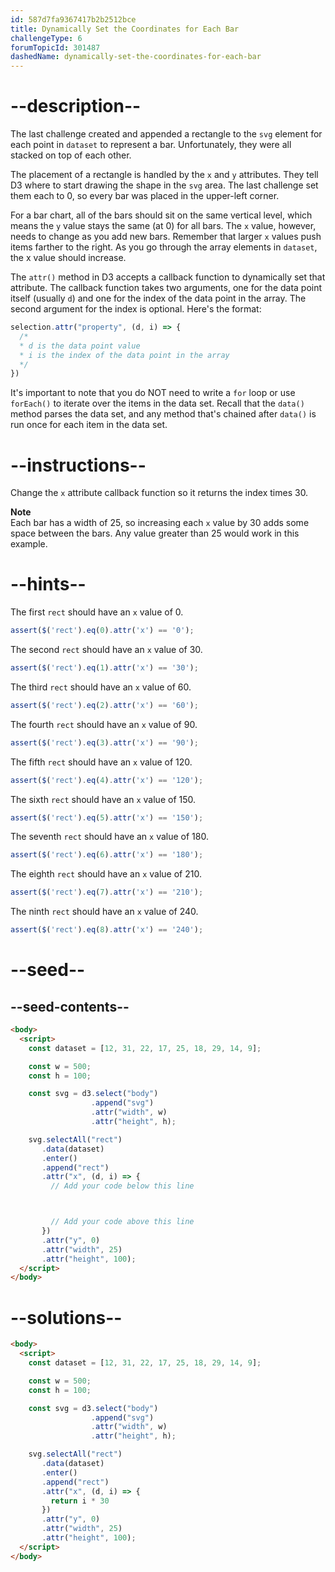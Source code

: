 ```yaml
---
id: 587d7fa9367417b2b2512bce
title: Dynamically Set the Coordinates for Each Bar
challengeType: 6
forumTopicId: 301487
dashedName: dynamically-set-the-coordinates-for-each-bar
---
```


# --description--

The last challenge created and appended a rectangle to the `svg` element for each point in `dataset` to represent a bar. Unfortunately, they were all stacked on top of each other.

The placement of a rectangle is handled by the `x` and `y` attributes. They tell D3 where to start drawing the shape in the `svg` area. The last challenge set them each to 0, so every bar was placed in the upper-left corner.

For a bar chart, all of the bars should sit on the same vertical level, which means the `y` value stays the same (at 0) for all bars. The `x` value, however, needs to change as you add new bars. Remember that larger `x` values push items farther to the right. As you go through the array elements in `dataset`, the x value should increase.

The `attr()` method in D3 accepts a callback function to dynamically set that attribute. The callback function takes two arguments, one for the data point itself (usually `d`) and one for the index of the data point in the array. The second argument for the index is optional. Here's the format:

```js
selection.attr("property", (d, i) => {
  /* 
  * d is the data point value
  * i is the index of the data point in the array
  */
})
```

It's important to note that you do NOT need to write a `for` loop or use `forEach()` to iterate over the items in the data set. Recall that the `data()` method parses the data set, and any method that's chained after `data()` is run once for each item in the data set.

# --instructions--

Change the `x` attribute callback function so it returns the index times 30.

**Note**  
Each bar has a width of 25, so increasing each `x` value by 30 adds some space between the bars. Any value greater than 25 would work in this example.

# --hints--

The first `rect` should have an `x` value of 0.

```js
assert($('rect').eq(0).attr('x') == '0');
```

The second `rect` should have an `x` value of 30.

```js
assert($('rect').eq(1).attr('x') == '30');
```

The third `rect` should have an `x` value of 60.

```js
assert($('rect').eq(2).attr('x') == '60');
```

The fourth `rect` should have an `x` value of 90.

```js
assert($('rect').eq(3).attr('x') == '90');
```

The fifth `rect` should have an `x` value of 120.

```js
assert($('rect').eq(4).attr('x') == '120');
```

The sixth `rect` should have an `x` value of 150.

```js
assert($('rect').eq(5).attr('x') == '150');
```

The seventh `rect` should have an `x` value of 180.

```js
assert($('rect').eq(6).attr('x') == '180');
```

The eighth `rect` should have an `x` value of 210.

```js
assert($('rect').eq(7).attr('x') == '210');
```

The ninth `rect` should have an `x` value of 240.

```js
assert($('rect').eq(8).attr('x') == '240');
```

# --seed--

## --seed-contents--

```html
<body>
  <script>
    const dataset = [12, 31, 22, 17, 25, 18, 29, 14, 9];

    const w = 500;
    const h = 100;

    const svg = d3.select("body")
                  .append("svg")
                  .attr("width", w)
                  .attr("height", h);

    svg.selectAll("rect")
       .data(dataset)
       .enter()
       .append("rect")
       .attr("x", (d, i) => {
         // Add your code below this line



         // Add your code above this line
       })
       .attr("y", 0)
       .attr("width", 25)
       .attr("height", 100);
  </script>
</body>
```

# --solutions--

```html
<body>
  <script>
    const dataset = [12, 31, 22, 17, 25, 18, 29, 14, 9];

    const w = 500;
    const h = 100;

    const svg = d3.select("body")
                  .append("svg")
                  .attr("width", w)
                  .attr("height", h);

    svg.selectAll("rect")
       .data(dataset)
       .enter()
       .append("rect")
       .attr("x", (d, i) => {
         return i * 30
       })
       .attr("y", 0)
       .attr("width", 25)
       .attr("height", 100);
  </script>
</body>
```